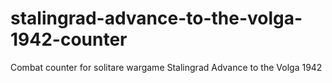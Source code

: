 # stalingrad-advance-to-the-volga-1942-counter
Combat counter for solitare wargame Stalingrad Advance to the Volga 1942
